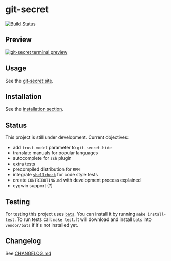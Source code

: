 # git-secret

[![Build Status](https://secure.travis-ci.org/sobolevn/git-secret.png?branch=master)](https://travis-ci.org/sobolevn/git-secret)

## Preview

[![git-secret terminal preview](https://asciinema.org/a/41811.png)](https://asciinema.org/a/41811?autoplay=1)

## Usage

See the [git-secret site](https://sobolevn.github.io/git-secret/).

## Installation

See the [installation section](https://sobolevn.github.io/git-secret/#installation).

## Status

This project is still under development. Current objectives:

- add `trust-model` parameter to `git-secret-hide`
- translate manuals for popular languages
- autocomplete for `zsh` plugin
- extra tests
- precompiled distribution for `RPM`
- integrate [`shellcheck`](https://github.com/koalaman/shellcheck) for code style tests
- create `CONTRIBUTING.md` with development process explained
- сygwin support (?)

## Testing

For testing this project uses [`bats`](https://github.com/sstephenson/bats). You can install it by running `make install-test`.
To run tests call: `make test`. It will download and install `bats` into `vendor/bats` if it's not installed yet.


## Changelog

See [CHANGELOG.md](CHANGELOG.md)
